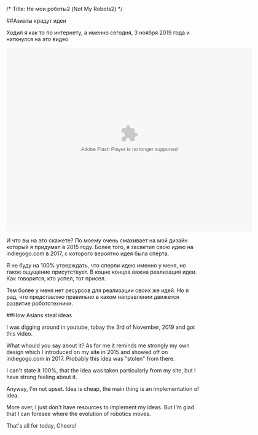 /*
Title: Не мои роботы2 (Not My Robots2)
*/


##Азиаты крадут идеи

Ходил я как то по интернету, а именно сегодня, 3 ноября 2019 года и наткнулся на это видео

<embed src="https://www.youtube.com/watch?v=6IGCIjp2bn4" type="application/x-shockwave-flash" allowscriptaccess="always" allowfullscreen="true" width="640" height="480"></embed>


И что вы на это скажете? По моему очень смахивает на мой дизайн который я придумал в 2015 году.
Более того, я засветил свою идею на indiegogo.com в 2017, с которого вероятно идея была сперта.

Я не буду на 100% утверждать, что сперли идею именно у меня, но такое ощущение присутствует.
В коцне концов важна реализация идеи. Как говорится, кто успел, тот присел.

Тем более у меня нет ресурсов для реализации своих же идей.
Но я рад, что представляю правильно в каком направлении движется развитие робототехники.

##How Asians steal ideas

I was digging around in youtube, tobay the 3rd of November, 2019 and got this video.

What whould you say about it? As for me it reminds me strongly my own design which I
introduced on my site in 2015 and showed off on indiegogo.com in 2017.
Probably this idea was "stolen" from there.

I can't state it 100%, that the idea was taken particularly from my site, but 
I have strong feeling about it.

Anyway, I'm not upset. Idea is cheap, the main thing is an implementation of idea.

More over, I just don't have resources to implement my ideas.
But I'm glad that I can foresee where the evolution of robotics moves.

That's all for today, 
Cheers!
